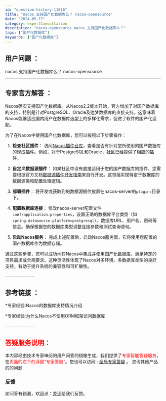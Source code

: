 ```yaml
---
id: "question-history-11816"
title: "nacos 支持国产化数据库么？ nacos-opensource"
date: "2024-05-17"
category: expertConsultation
description: "nacos-opensource nacos 支持国产化数据库么？"
tags: ["国产化数据库"]
keywords: ["国产化数据库"]
---
```


## 用户问题 ： 
 nacos 支持国产化数据库么？ nacos-opensource 

---------------
## 专家官方解答 ：

Nacos确实支持国产化数据库。从Nacos2.2版本开始，官方增加了对国产数据库的支持，特别是针对PostgreSQL、Oracle及达梦数据库的直接支持。这意味着Nacos能够适应国内用户在数据库选型上的多样化需求，促进了软件的国产化适配。

为了在Nacos中使用国产化数据库，您可以按照以下步骤操作：

1. **检查社区插件**：
   访问[Nacos插件仓库](https://github.com/nacos-group/nacos-plugin)，查看是否有针对您所使用的国产数据库的现成插件。例如，对于PostgreSQL和Oracle，社区已经提供了相应的插件。

2. **自定义数据源插件**：
   如果社区中没有直接适用于您的国产数据库的插件，您需要根据官方文档[数据源插件开发指南](https://nacos.io/docs/latest/plugin/datasource-plugin/)来自行开发。这包括实现特定于数据库的数据源类和配置处理逻辑。

3. **部署插件**：
   将开发或获取到的数据源插件放置在nacos-server的`plugins`目录下。

4. **配置数据库连接**：
   修改nacos-server配置文件`conf/application.properties`，设置正确的数据库平台类型（如`spring.datasource.platform=postgresql`）、数据库URL、用户名、密码等信息。确保根据您的数据库类型调整连接参数和测试查询语句。

5. **启动Nacos服务**：
   完成上述配置后，启动Nacos服务器，它将使用您配置的国产数据库作为数据存储。

通过这些步骤，您可以成功地在Nacos中集成并使用国产化数据库，满足特定的项目需求或合规要求。这种灵活性体现了Nacos对多环境、多数据库类型的良好支持，有助于提升系统的兼容性和可扩展性。


<font color="#949494">---------------</font> 


## 参考链接 ：

*专家经验:Nacos的数据库支持情况介绍 
 
 *专家经验:为什么Nacos不使用ORM框架访问数据库 


 <font color="#949494">---------------</font> 
 


## <font color="#FF0000">答疑服务说明：</font> 

本内容经由技术专家审阅的用户问答的镜像生成，我们提供了<font color="#FF0000">专家智能答疑服务</font>，在<font color="#FF0000">页面的右下的浮窗”专家答疑“</font>。您也可以访问 : [全局专家答疑](https://opensource.alibaba.com/chatBot) 。 咨询其他产品的的问题

### 反馈
如问答有错漏，欢迎点：[差评](https://ai.nacos.io/user/feedbackByEnhancerGradePOJOID?enhancerGradePOJOId=13806)给我们反馈。
